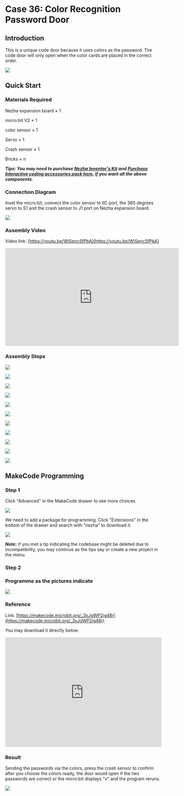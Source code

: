 # Case 36: Color Recognition Password Door

## Introduction 

This is a unique code door because it uses colors as the password. The code door will only open when the color cards are placed in the correct order.

![](./images/case_36_01.png)

## Quick Start 


### Materials Required


Nezha expansion board × 1

micro:bit V2 × 1

color sensor  × 1

Servo  × 1

Crash sensor  × 1

Bricks × n

***Tips: You may need to purchase [Nezha Inventor's Kit](https://shop.elecfreaks.com/products/elecfreaks-micro-bit-nezha-48-in-1-inventors-kit-without-micro-bit-board?_pos=2&_sid=ed1b6fbd2&_ss=r) and [Purchase Interactive coding accessories pack here.](https://shop.elecfreaks.com/products/elecfreaks-interactive-coding-accessories-pack?_pos=1&_sid=c75dad35f&_ss=r) if you want all the above components.***



### Connection Diagram 

Inset the micro:bit, connect the color sensor to IIC port, the 360 degrees servo to S1 and the crash sensor to J1 port on Nezha expansion board. 


![](./images/case_36_03.png)



### Assembly Video


Video link: [https://youtu.be/WiSpnc5fPbA](https://youtu.be/WiSpnc5fPbA)

<iframe width="560" height="315" src="https://www.youtube.com/embed/WiSpnc5fPbA" title="YouTube video player" frameborder="0" allow="accelerometer; autoplay; clipboard-write; encrypted-media; gyroscope; picture-in-picture" allowfullscreen></iframe>

### Assembly Steps

![](./images/case_step_36_01.png)

![](./images/case_step_36_02.png)

![](./images/case_step_36_03.png)

![](./images/case_step_36_04.png)

![](./images/case_step_36_05.png)

![](./images/case_step_36_06.png)

![](./images/case_step_36_07.png)

![](./images/case_step_36_08.png)

![](./images/case_step_36_09.png)

![](./images/case_step_36_10.png)

![](./images/case_step_36_11.png)


## MakeCode Programming 



### Step 1


Click "Advanced" in the MakeCode drawer to see more choices. 

![](./images/case_01_10.png)




We need to add a package for programming. Click "Extensions" in the bottom of the drawer and search with "nezha" to download it. 

![](./images/case_03_09.png)

***Note:*** If you met a tip indicating the codebase might be deleted due to incompatibility, you may continue as the tips say or create a new project in the menu. 

### Step 2

### Programme as the pictures indicate


![](./images/case_36_10.png)



### Reference

Link: [https://makecode.microbit.org/_3xJgWP2ig48r](https://makecode.microbit.org/_3xJgWP2ig48r)

You may download it directly below: 

<div style="position:relative;height:0;padding-bottom:70%;overflow:hidden;"><iframe style="position:absolute;top:0;left:0;width:100%;height:100%;" src="https://makecode.microbit.org/#pub:_3xJgWP2ig48r" frameborder="0" sandbox="allow-popups allow-forms allow-scripts allow-same-origin"></iframe></div>  


### Result
Sending the passwords via the colors, press the crash sensor to confirm after you choose the colors ready, the door would open if the two passwords are correct or the micro:bit displays "x" and the program reruns. 

![](./images/case-gif-36.gif)
